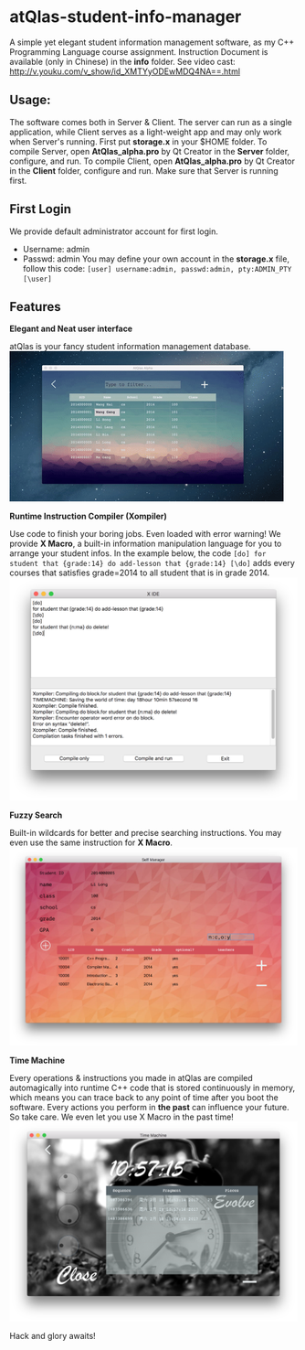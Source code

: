 # atQlas-student-info-manager
A simple yet elegant student information management software, as my C++ Programming Language course assignment.
Instruction Document is available (only in Chinese) in the **info** folder.
See video cast:
http://v.youku.com/v_show/id_XMTYyODEwMDQ4NA==.html
## Usage: 
The software comes both in Server & Client. The server can run as a single application, while Client serves as a light-weight app and may only work when Server's running.
First put **storage.x** in your $HOME folder.
To compile Server, open **AtQlas_alpha.pro** by Qt Creator in the **Server** folder, configure, and run.
To compile Client, open **AtQlas_alpha.pro** by Qt Creator in the **Client** folder, configure and run. Make sure that Server is running first.

## First Login
We provide default administrator account for first login.
* Username: admin
* Passwd: admin
You may define your own account in the **storage.x** file, follow this code:
`[user]
username:admin,
passwd:admin,
pty:ADMIN_PTY
[\user]`

## Features

**Elegant and Neat user interface**

atQlas is your fancy student information management database.
![](https://github.com/niwtr/atQlas-student-info-manager/blob/master/screenshot/1.gif)

**Runtime Instruction Compiler (Xompiler)**

Use code to finish your boring jobs.
Even loaded with error warning!
We provide **X Macro**, a built-in information manipulation language for you to arrange your student infos. In the example below, the code 
`[do]
for student that {grade:14} do add-lesson that {grade:14}
[\do]`
adds every courses that satisfies grade=2014 to all student that is in grade 2014.
![](https://github.com/niwtr/atQlas-student-info-manager/blob/master/screenshot/2.png)

**Fuzzy Search**

Built-in wildcards for better and precise searching instructions. You may even use the same instruction for **X Macro**.
![](https://github.com/niwtr/atQlas-student-info-manager/blob/master/screenshot/6.png)

**Time Machine**

Every operations & instructions you made in atQlas are compiled automagically into runtime C++ code that is stored continuously in memory, which means you can trace back to any point of time after you boot the software. Every actions you perform in **the past** can influence your future. So take care.
We even let you use X Macro in the past time!
![](https://github.com/niwtr/atQlas-student-info-manager/blob/master/screenshot/3.png)

Hack and glory awaits!
